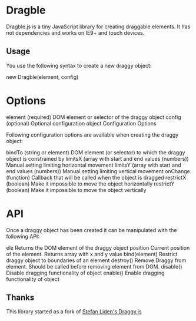 # Dragble

Dragble.js is a tiny JavaScript library for creating draggable elements.
It has not dependencies and works on IE9+ and touch devices.

## Usage

You use the following syntax to create a new draggy object:

new Dragble(element, config)

# Options

element (required)
DOM element or selector of the draggy object
config (optional)
Optional configuration object
Configuration Options

Following configuration options are available when creating the draggy object:

bindTo (string or element)
DOM element (or selector) to which the draggy object is constrained by
limitsX (array with start and end values (numbers))
Manual setting limiting horizontal movement
limitsY (array with start and end values (numbers))
Manual setting limiting vertical movement
onChange (function)
Callback that will be called when the object is dragged
restrictX (boolean)
Make it impossible to move the object horizontally
restrictY (boolean)
Make it impossible to move the object vertically

# API

Once a draggy object has been created it can be manipulated with the following API:

ele
Returns the DOM element of the draggy object
position
Current position of the element. Returns array with x and y value
bind(element)
Restrict draggy object to boundaries of an element
destroy()
Remove Draggy from element. Should be called before removing element from DOM.
disable()
Disable dragging functionality of object
enable()
Enable dragging functionality of object


## Thanks

This library started as a fork of [Stefan Liden's Draggy.js](http://jofan.github.com/Draggy/)